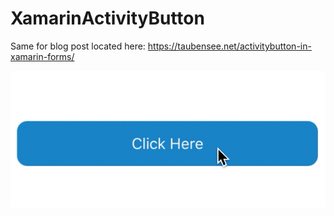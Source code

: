 # XamarinActivityButton

Same for blog post located here: https://taubensee.net/activitybutton-in-xamarin-forms/

![ActivityButton](./ActivityButton.gif)